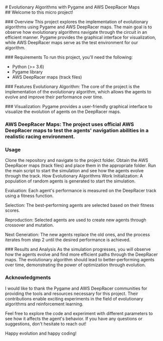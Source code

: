 # Evolutionary Algorithms with Pygame and AWS DeepRacer Maps
## Welcome to this micro project!

### Overview
This project explores the implementation of evolutionary algorithms using Pygame and AWS DeepRacer maps. The main goal is to observe how evolutionary algorithms navigate through the circuit in an efficient manner. Pygame provides the graphical interface for visualization, while AWS DeepRacer maps serve as the test environment for our algorithm.

### Requirements
To run this project, you'll need the following:
- Python (>= 3.6)
- Pygame library
- AWS DeepRacer maps (track files)

### Features
Evolutionary Algorithm: The core of the project is the implementation of the evolutionary algorithm, which allows the agents to evolve and improve their performance over time.

### Visualization: Pygame provides a user-friendly graphical interface to visualize the evolution of agents on the DeepRacer maps.

### AWS DeepRacer Maps: The project uses official AWS DeepRacer maps to test the agents' navigation abilities in a realistic racing environment.

### Usage
Clone the repository and navigate to the project folder.
Obtain the AWS DeepRacer maps (track files) and place them in the appropriate folder.
Run the main script to start the simulation and see how the agents evolve through the track.
How Evolutionary Algorithms Work
Initialization: A population of random agents is generated to start the simulation.

Evaluation: Each agent's performance is measured on the DeepRacer track using a fitness function.

Selection: The best-performing agents are selected based on their fitness scores.

Reproduction: Selected agents are used to create new agents through crossover and mutation.

Next Generation: The new agents replace the old ones, and the process iterates from step 2 until the desired performance is achieved.

### Results and Analysis
As the simulation progresses, you will observe how the agents evolve and find more efficient paths through the DeepRacer maps. The evolutionary algorithm should lead to better-performing agents over time, demonstrating the power of optimization through evolution.

### Acknowledgments
I would like to thank the Pygame and AWS DeepRacer communities for providing the tools and resources necessary for this project. Their contributions enable exciting experiments in the field of evolutionary algorithms and reinforcement learning.

Feel free to explore the code and experiment with different parameters to see how it affects the agent's behavior. If you have any questions or suggestions, don't hesitate to reach out!

Happy evolution and happy coding!
